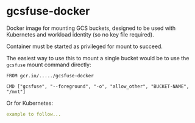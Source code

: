 # gcsfuse-docker

Docker image for mounting GCS buckets, designed to be used with Kubernetes and workload identity (so no key file required).

Container must be started as privileged for mount to succeed.

The easiest way to use this to mount a single bucket would be to use the `gcsfuse` mount command directly:

```
FROM gcr.io/...../gcsfuse-docker

CMD ["gcsfuse", "--foreground", "-o", "allow_other", "BUCKET-NAME", "/mnt"]
```

Or for Kubernetes:

```yaml
example to follow...
```